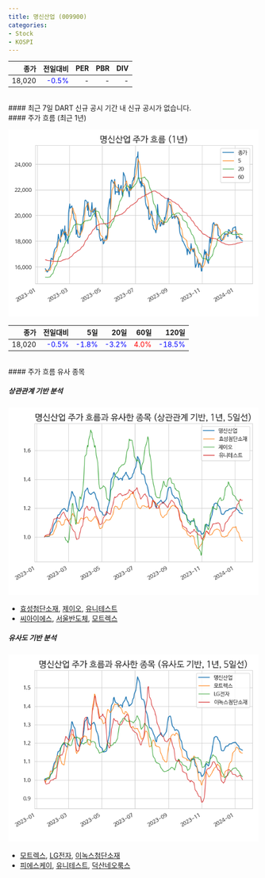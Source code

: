 ```yaml
---
title: 명신산업 (009900)
categories:
- Stock
- KOSPI
---
```


|**종가**|**전일대비**|**PER**|**PBR**|**DIV**|
|---:|-------:|--:|--:|--:|
|18,020|<span style="color: blue">-0.5%</span>|-|-|-|

<!-- more -->

<br>
#### 최근 7일 DART 신규 공시
기간 내 신규 공시가 없습니다.

<br>
#### 주가 흐름 (최근 1년)

![009900](/assets/images/stock/009900.png)

|**종가**|**전일대비**|**5일**|**20일**|**60일**|**120일**|
|---:|-------:|--:|---:|---:|----:|
|18,020|<span style="color: blue">-0.5%</span>|<span style="color: blue">-1.8%</span>|<span style="color: blue">-3.2%</span>|<span style="color: red">4.0%</span>|<span style="color: blue">-18.5%</span>|

<br>
#### 주가 흐름 유사 종목

##### 상관관계 기반 분석

![009900](/assets/images/stock/009900_corr.png)
- [효성첨단소재](/298050/), [제이오](/418550/), [유니테스트](/086390/)
- [씨아이에스](/222080/), [서울반도체](/046890/), [모트렉스](/118990/)

##### 유사도 기반 분석

![009900](/assets/images/stock/009900_sim.png)
- [모트렉스](/118990/), [LG전자](/066570/), [이녹스첨단소재](/272290/)
- [피에스케이](/319660/), [유니테스트](/086390/), [덕산네오룩스](/213420/)
